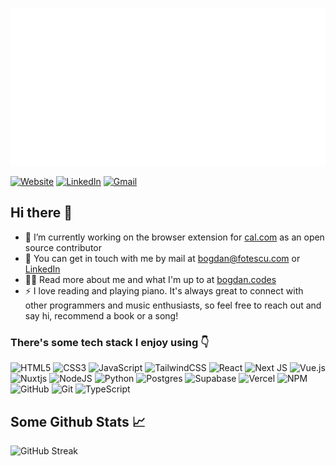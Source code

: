 ![Hey, I'm Bogdan!](hello.svg)

[![Website](https://img.shields.io/badge/website-000000?style=for-the-badge&logo=About.me&logoColor=white)](https://www.bogdan.codes/)
[![LinkedIn](https://img.shields.io/badge/LinkedIn-0077B5?style=for-the-badge&logo=linkedin&logoColor=white)](https://www.linkedin.com/in/bogdan-fotescu/)
[![Gmail](https://img.shields.io/badge/Gmail-D14836?style=for-the-badge&logo=gmail&logoColor=white)](mailto:bogdan@fotescu.com)

## **Hi there 👋**

- 🔭 I’m currently working on the browser extension for [cal.com](https://cal.com/) as an open source contributor
- 💬 You can get in touch with me by mail at [bogdan@fotescu.com](mailto:bogdan@fotescu.com) or [LinkedIn](https://www.linkedin.com/in/bogdan-fotescu/)
- 👨‍💻 Read more about me and what I'm up to at [bogdan.codes](https://www.bogdan.codes/)
- ⚡ I love reading and playing piano. It's always great to connect with other programmers and music enthusiasts, so feel free to reach out and say hi, recommend a book or a song!

### There's some tech stack I enjoy using 👇 

![HTML5](https://img.shields.io/badge/html5-%23E34F26.svg?style=for-the-badge&logo=html5&logoColor=white)
![CSS3](https://img.shields.io/badge/css3-%231572B6.svg?style=for-the-badge&logo=css3&logoColor=white)
![JavaScript](https://img.shields.io/badge/javascript-%23323330.svg?style=for-the-badge&logo=javascript&logoColor=%23F7DF1E)
![TailwindCSS](https://img.shields.io/badge/tailwindcss-%2338B2AC.svg?style=for-the-badge&logo=tailwind-css&logoColor=white)
![React](https://img.shields.io/badge/react-%2320232a.svg?style=for-the-badge&logo=react&logoColor=%2361DAFB)
![Next JS](https://img.shields.io/badge/Next-black?style=for-the-badge&logo=next.js&logoColor=white)
![Vue.js](https://img.shields.io/badge/vuejs-%2335495e.svg?style=for-the-badge&logo=vuedotjs&logoColor=%234FC08D)
![Nuxtjs](https://img.shields.io/badge/Nuxt-002E3B?style=for-the-badge&logo=nuxtdotjs&logoColor=#00DC82)
![NodeJS](https://img.shields.io/badge/node.js-6DA55F?style=for-the-badge&logo=node.js&logoColor=white)
![Python](https://img.shields.io/badge/python-3670A0?style=for-the-badge&logo=python&logoColor=ffdd54)
![Postgres](https://img.shields.io/badge/postgres-%23316192.svg?style=for-the-badge&logo=postgresql&logoColor=white)
![Supabase](https://img.shields.io/badge/Supabase-3ECF8E?style=for-the-badge&logo=supabase&logoColor=white)
![Vercel](https://img.shields.io/badge/vercel-%23000000.svg?style=for-the-badge&logo=vercel&logoColor=white)
![NPM](https://img.shields.io/badge/NPM-%23000000.svg?style=for-the-badge&logo=npm&logoColor=white)
![GitHub](https://img.shields.io/badge/github-%23121011.svg?style=for-the-badge&logo=github&logoColor=white)
![Git](https://img.shields.io/badge/git-%23F05033.svg?style=for-the-badge&logo=git&logoColor=white)
![TypeScript](https://img.shields.io/badge/typescript-%23007ACC.svg?style=for-the-badge&logo=typescript&logoColor=white)

## **Some Github Stats** 📈 

![GitHub Streak](https://streak-stats.demolab.com/?user=lesmnif)

